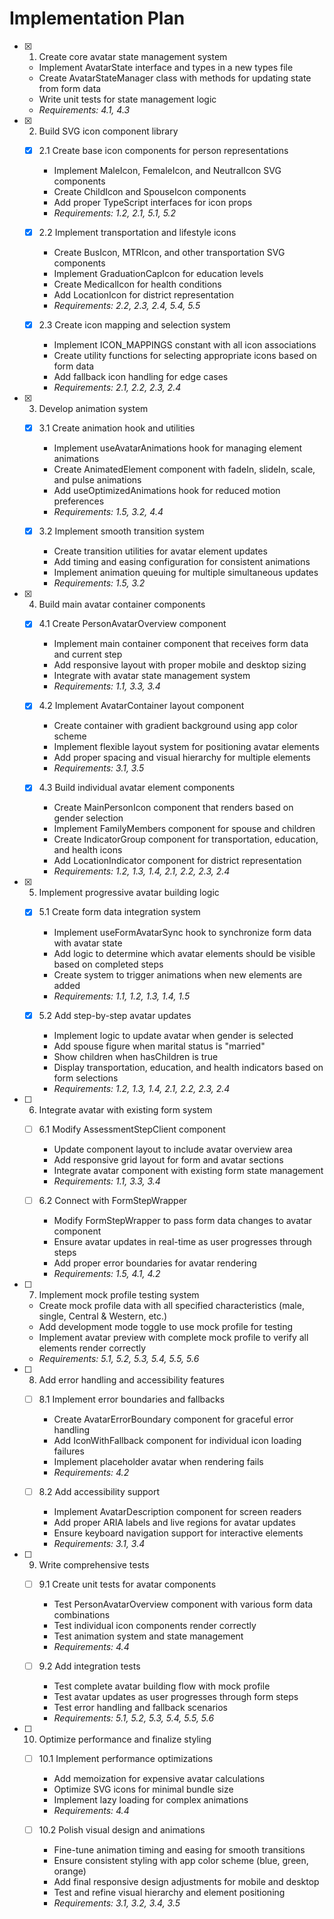 # Implementation Plan

- [x] 1. Create core avatar state management system

  - Implement AvatarState interface and types in a new types file
  - Create AvatarStateManager class with methods for updating state from form data
  - Write unit tests for state management logic
  - _Requirements: 4.1, 4.3_

- [x] 2. Build SVG icon component library

  - [x] 2.1 Create base icon components for person representations

    - Implement MaleIcon, FemaleIcon, and NeutralIcon SVG components
    - Create ChildIcon and SpouseIcon components
    - Add proper TypeScript interfaces for icon props
    - _Requirements: 1.2, 2.1, 5.1, 5.2_

  - [x] 2.2 Implement transportation and lifestyle icons

    - Create BusIcon, MTRIcon, and other transportation SVG components
    - Implement GraduationCapIcon for education levels
    - Create MedicalIcon for health conditions
    - Add LocationIcon for district representation
    - _Requirements: 2.2, 2.3, 2.4, 5.4, 5.5_

  - [x] 2.3 Create icon mapping and selection system
    - Implement ICON_MAPPINGS constant with all icon associations
    - Create utility functions for selecting appropriate icons based on form data
    - Add fallback icon handling for edge cases
    - _Requirements: 2.1, 2.2, 2.3, 2.4_

- [x] 3. Develop animation system

  - [x] 3.1 Create animation hook and utilities

    - Implement useAvatarAnimations hook for managing element animations
    - Create AnimatedElement component with fadeIn, slideIn, scale, and pulse animations
    - Add useOptimizedAnimations hook for reduced motion preferences
    - _Requirements: 1.5, 3.2, 4.4_

  - [x] 3.2 Implement smooth transition system
    - Create transition utilities for avatar element updates
    - Add timing and easing configuration for consistent animations
    - Implement animation queuing for multiple simultaneous updates
    - _Requirements: 1.5, 3.2_

- [x] 4. Build main avatar container components

  - [x] 4.1 Create PersonAvatarOverview component

    - Implement main container component that receives form data and current step
    - Add responsive layout with proper mobile and desktop sizing
    - Integrate with avatar state management system
    - _Requirements: 1.1, 3.3, 3.4_

  - [x] 4.2 Implement AvatarContainer layout component

    - Create container with gradient background using app color scheme
    - Implement flexible layout system for positioning avatar elements
    - Add proper spacing and visual hierarchy for multiple elements
    - _Requirements: 3.1, 3.5_

  - [x] 4.3 Build individual avatar element components
    - Create MainPersonIcon component that renders based on gender selection
    - Implement FamilyMembers component for spouse and children
    - Create IndicatorGroup component for transportation, education, and health icons
    - Add LocationIndicator component for district representation
    - _Requirements: 1.2, 1.3, 1.4, 2.1, 2.2, 2.3, 2.4_

- [x] 5. Implement progressive avatar building logic

  - [x] 5.1 Create form data integration system

    - Implement useFormAvatarSync hook to synchronize form data with avatar state
    - Add logic to determine which avatar elements should be visible based on completed steps
    - Create system to trigger animations when new elements are added
    - _Requirements: 1.1, 1.2, 1.3, 1.4, 1.5_

  - [x] 5.2 Add step-by-step avatar updates
    - Implement logic to update avatar when gender is selected
    - Add spouse figure when marital status is "married"
    - Show children when hasChildren is true
    - Display transportation, education, and health indicators based on form selections
    - _Requirements: 1.2, 1.3, 1.4, 2.1, 2.2, 2.3, 2.4_

- [ ] 6. Integrate avatar with existing form system

  - [ ] 6.1 Modify AssessmentStepClient component

    - Update component layout to include avatar overview area
    - Add responsive grid layout for form and avatar sections
    - Integrate avatar component with existing form state management
    - _Requirements: 1.1, 3.3, 3.4_

  - [ ] 6.2 Connect with FormStepWrapper
    - Modify FormStepWrapper to pass form data changes to avatar component
    - Ensure avatar updates in real-time as user progresses through steps
    - Add proper error boundaries for avatar rendering
    - _Requirements: 1.5, 4.1, 4.2_

- [ ] 7. Implement mock profile testing system

  - Create mock profile data with all specified characteristics (male, single, Central & Western, etc.)
  - Add development mode toggle to use mock profile for testing
  - Implement avatar preview with complete mock profile to verify all elements render correctly
  - _Requirements: 5.1, 5.2, 5.3, 5.4, 5.5, 5.6_

- [ ] 8. Add error handling and accessibility features

  - [ ] 8.1 Implement error boundaries and fallbacks

    - Create AvatarErrorBoundary component for graceful error handling
    - Add IconWithFallback component for individual icon loading failures
    - Implement placeholder avatar when rendering fails
    - _Requirements: 4.2_

  - [ ] 8.2 Add accessibility support
    - Implement AvatarDescription component for screen readers
    - Add proper ARIA labels and live regions for avatar updates
    - Ensure keyboard navigation support for interactive elements
    - _Requirements: 3.1, 3.4_

- [ ] 9. Write comprehensive tests

  - [ ] 9.1 Create unit tests for avatar components

    - Test PersonAvatarOverview component with various form data combinations
    - Test individual icon components render correctly
    - Test animation system and state management
    - _Requirements: 4.4_

  - [ ] 9.2 Add integration tests
    - Test complete avatar building flow with mock profile
    - Test avatar updates as user progresses through form steps
    - Test error handling and fallback scenarios
    - _Requirements: 5.1, 5.2, 5.3, 5.4, 5.5, 5.6_

- [ ] 10. Optimize performance and finalize styling

  - [ ] 10.1 Implement performance optimizations

    - Add memoization for expensive avatar calculations
    - Optimize SVG icons for minimal bundle size
    - Implement lazy loading for complex animations
    - _Requirements: 4.4_

  - [ ] 10.2 Polish visual design and animations
    - Fine-tune animation timing and easing for smooth transitions
    - Ensure consistent styling with app color scheme (blue, green, orange)
    - Add final responsive design adjustments for mobile and desktop
    - Test and refine visual hierarchy and element positioning
    - _Requirements: 3.1, 3.2, 3.4, 3.5_
